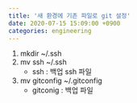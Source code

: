 ```yaml
---
title: '새 환경에 기존 파일로 git 설정'
date: 2020-07-15 15:09:00 +0900
categories: engineering
---
```


1. mkdir ~/.ssh
2. mv ssh ~/.ssh
    - ssh : 백업 ssh 파일
3. mv gitconfig ~/.gitconfig
    - gitconig : 백업 파일
